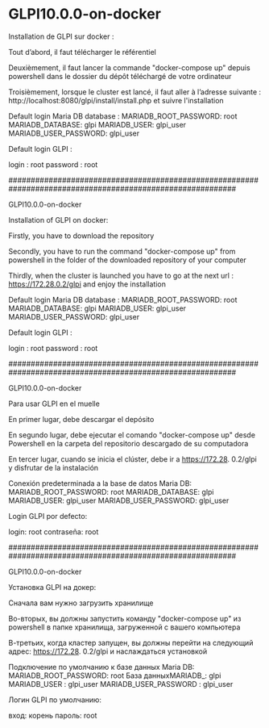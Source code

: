 # GLPI10.0.0-on-docker

Installation de GLPI sur docker :

Tout d’abord, il faut télécharger le référentiel 

Deuxièmement, il faut lancer la commande "docker-compose up" depuis powershell dans le dossier du dépôt téléchargé de votre ordinateur

Troisièmement, lorsque le cluster est lancé, il faut aller à l’adresse suivante : http://localhost:8080/glpi/install/install.php et suivre l'installation

Default login Maria DB database :
       MARIADB_ROOT_PASSWORD: root
       MARIADB_DATABASE: glpi
       MARIADB_USER: glpi_user
       MARIADB_USER_PASSWORD: glpi_user
       
Default login GLPI :
  
login : root
password : root

###########################################################################################################

GLPI10.0.0-on-docker

Installation of GLPI on docker:

Firstly, you have to download the repository 

Secondly, you have to run the command "docker-compose up" from powershell in the folder of the downloaded repository of your computer

Thirdly, when the cluster is launched you have to go at the next url : https://172.28.0.2/glpi and enjoy the installation

Default login Maria DB database :
       MARIADB_ROOT_PASSWORD: root
       MARIADB_DATABASE: glpi
       MARIADB_USER: glpi_user
       MARIADB_USER_PASSWORD: glpi_user
       
Default login GLPI :
  
login : root
password : root


###########################################################################################################

GLPI10.0.0-on-docker

Para usar GLPI en el muelle

En primer lugar, debe descargar el depósito 

En segundo lugar, debe ejecutar el comando "docker-compose up" desde Powershell en la carpeta del repositorio descargado de su computadora

En tercer lugar, cuando se inicia el clúster, debe ir a https://172.28. 0.2/glpi y disfrutar de la instalación

Conexión predeterminada a la base de datos Maria DB:
       MARIADB_ROOT_PASSWORD: root
       MARIADB_DATABASE: glpi
       MARIADB_USER: glpi_user
       MARIADB_USER_PASSWORD: glpi_user
       
Login GLPI por defecto:
  
login: root
contraseña: root

###########################################################################################################


GLPI10.0.0-on-docker

Установка GLPI на докер:

Сначала вам нужно загрузить хранилище 

Во-вторых, вы должны запустить команду "docker-compose up" из powershell в папке хранилища, загруженной с вашего компьютера

В-третьих, когда кластер запущен, вы должны перейти на следующий адрес: https://172.28. 0.2/glpi и наслаждаться установкой

Подключение по умолчанию к базе данных Maria DB:
       MARIADB_ROOT_PASSWORD: root
       База данныхMARIADB_: glpi
       MARIADB_USER : glpi_user
       MARIADB_USER_PASSWORD : glpi_user
       
Логин GLPI по умолчанию:
  
вход: корень
пароль: root
